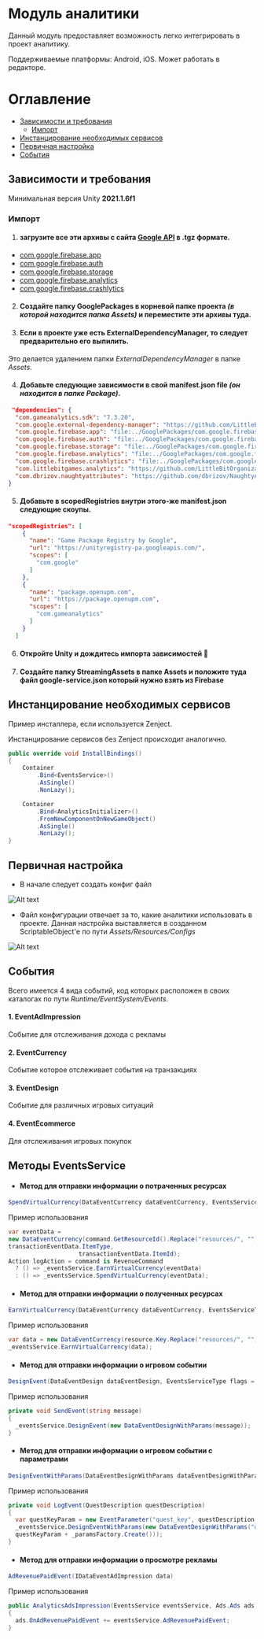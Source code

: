 # Модуль аналитики

Данный модуль предоставляет возможность легко интегрировать в проект аналитику.

Поддерживаемые платформы: Android, iOS. Может работать в редакторе. 


# Оглавление

- [Зависимости и требования](#зависимости-и-требования)
  * [Импорт](#импорт)
- [Инстанцирование необходимых сервисов](#инстанцирование-необходимых-сервисов)
- [Первичная настройка](#первичная-настройка)
- [События](#события)

## Зависимости и требования

Минимальная версия Unity <b> 2021.1.6f1 </b>

### Импорт

1. #### загрузите все эти архивы с сайта [Google API](https://developers.google.com/unity/archive#external_dependency_manager_for_unity) в <b>.tgz</b> формате.

* [com.google.firebase.app](https://developers.google.com/unity/archive#firebase_app_core)
* [com.google.firebase.auth](https://developers.google.com/unity/archive#firebase_authentication)
* [com.google.firebase.storage](https://developers.google.com/unity/archive#cloud_storage_for_firebase)
* [com.google.firebase.analytics](https://developers.google.com/unity/archive#google_analytics_for_firebase)
* [com.google.firebase.crashlytics](https://developers.google.com/unity/archive#firebase_crashlytics)

2. #### Создайте папку <b>GooglePackages</b> в корневой папке проекта *(в которой находится папка Assets)* и переместите эти архивы туда.

3. #### Если в проекте уже есть <b>ExternalDependencyManager</b>, то следует предварительно его выпилить.
Это делается удалением папки *ExternalDependencyManager* в папке *Assets*.

4. #### Добавьте следующие зависимости в свой manifest.json file *(он находится в папке Package)*.

```json 
 "dependencies": {
  "com.gameanalytics.sdk": "7.3.20",
  "com.google.external-dependency-manager": "https://github.com/LittleBitOrganization/evolution-engine-google-version-handler.git#1.2.171",
  "com.google.firebase.app": "file:../GooglePackages/com.google.firebase.app-9.0.0.tgz",
  "com.google.firebase.auth": "file:../GooglePackages/com.google.firebase.auth-9.0.0.tgz",
  "com.google.firebase.storage": "file:../GooglePackages/com.google.firebase.storage-9.0.0.tgz",
  "com.google.firebase.analytics": "file:../GooglePackages/com.google.firebase.analytics-9.0.0.tgz",
  "com.google.firebase.crashlytics": "file:../GooglePackages/com.google.firebase.crashlytics-9.0.0.tgz",
  "com.littlebitgames.analytics": "https://github.com/LittleBitOrganization/evolution-engine-analytics.git#1.0.4",
  "com.dbrizov.naughtyattributes": "https://github.com/dbrizov/NaughtyAttributes.git#upm"
}
```

5. #### Добавьте в scopedRegistries внутри этого-же manifest.json следующие скоупы.
```json
"scopedRegistries": [
    {
      "name": "Game Package Registry by Google", 
      "url": "https://unityregistry-pa.googleapis.com/", 
      "scopes": [ 
        "com.google" 
      ]
    },
    {
      "name": "package.openupm.com",
      "url": "https://package.openupm.com",
      "scopes": [
        "com.gameanalytics"
      ]
    }
  ]
```
6. #### Откройте Unity и дождитесь импорта зависимостей :raised_hands:
7. #### Создайте папку StreamingAssets в папке Assets и положите туда файл google-service.json который нужно взять из Firebase

## Инстанцирование необходимых сервисов
</b> Пример инсталлера, если используется Zenject</b>.

Инстанцирование сервисов без Zenject происходит аналогично.

```c#
public override void InstallBindings()
{
    Container
        .Bind<EventsService>()
        .AsSingle()
        .NonLazy(); 

    Container
        .Bind<AnalyticsInitializer>()
        .FromNewComponentOnNewGameObject()
        .AsSingle()
        .NonLazy();
}  
```
## Первичная настройка

- В начале следует создать конфиг файл 


![Alt text](https://github.com/LittleBitOrganization/documentation-resources/blob/master/evolution-engine-analytics/documentation-images/1.jpg)

- Файл конфигурации отвечает за то, какие аналитики использовать в проекте. Данная настройка выставляется в созданном ScriptableObject'e по пути *Assets/Resources/Configs*

![Alt text](https://github.com/LittleBitOrganization/documentation-resources/blob/master/evolution-engine-analytics/documentation-images/2.jpg)


## События

Всего имеется 4 вида событий, код которых расположен в своих каталогах по пути *Runtime/EventSystem/Events*.

#### 1. EventAdImpression
Событие для отслеживания дохода с рекламы

#### 2. EventCurrency
Событие которое отслеживает события на транзакциях

#### 3. EventDesign
Событие для различных игровых ситуаций

#### 4. EventEcommerce
Для отслеживания игровых покупок


## Методы EventsService
- #### Метод для отправки информации о потраченных ресурсах
```c# 
SpendVirtualCurrency(DataEventCurrency dataEventCurrency, EventsServiceType flags = EventsServiceType.Everything) 
```
Пример использования
```c#
var eventData =
new DataEventCurrency(command.GetResourceId().Replace("resources/", ""), command.GetValue(),
transactionEventData.ItemType,
                    transactionEventData.ItemId);
Action logAction = command is RevenueCommand
  ? () => _eventsService.EarnVirtualCurrency(eventData)
  : () => _eventsService.SpendVirtualCurrency(eventData);
```


- #### Метод для отправки информации о полученных ресурсах
```c# 
EarnVirtualCurrency(DataEventCurrency dataEventCurrency, EventsServiceType flags = EventsServiceType.Everything)
```
Пример использования
```c#
var data = new DataEventCurrency(resource.Key.Replace("resources/", ""), resource.Value, "OnlineIncome", "all_islands");
_eventsService.EarnVirtualCurrency(data);
```


- #### Метод для отправки информации о игровом событии
```c#
DesignEvent(DataEventDesign dataEventDesign, EventsServiceType flags = EventsServiceType.Everything) 
```
Пример использования
```c#
private void SendEvent(string message)
{
  _eventsService.DesignEvent(new DataEventDesignWithParams(message));
}
```

- #### Метод для отправки информации о игровом событии с параметрами
```c# 
DesignEventWithParams(DataEventDesignWithParams dataEventDesignWithParams, EventsServiceType flags = EventsServiceType.Everything) 
```
Пример использования
```c#
private void LogEvent(QuestDescription questDescription)
{
  var questKeyParam = new EventParameter("quest_key", questDescription.Key);
  _eventsService.DesignEventWithParams(new DataEventDesignWithParams("quest_completed",
  questKeyParam + _paramsFactory.Create()));
}
```


- #### Метод для отправки информации о просмотре рекламы
```c# 
AdRevenuePaidEvent(IDataEventAdImpression data) 
```
 Пример использования
```c#
public AnalyticsAdsImpression(EventsService eventsService, Ads.Ads ads)
{
  ads.OnAdRevenuePaidEvent += eventsService.AdRevenuePaidEvent;
}
```
 
 
 
 
 





